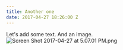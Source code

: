 ```yaml
---
title: Another one
date: 2017-04-27 18:26:00 Z
---
```


Let's add some text. And an image.
![Screen Shot 2017-04-27 at 5.07.01 PM.png](/uploads/Screen%20Shot%202017-04-27%20at%205.07.01%20PM.png)